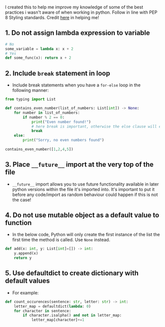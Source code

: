 I created this to help me improve my knowledge of some of the best practices i wasn't aware of when working in python. Follow in line with PEP 8 Styling standards. Credit [here](https://docs.quantifiedcode.com/python-anti-patterns/index.html) in helping me!

## 1. Do not assign lambda expression to variable
```python
# No
some_variable = lambda x: x + 2
# Yes
def some_func(x): return x + 2
```

## 2. Include `break` statement in loop
- Include break statements when you have a `for-else` loop in the following manner:
```python
from typing import List

def contains_even_number(list_of_numbers: List[int]) -> None:
    for number in list_of_numbers:
        if number % 2 == 0:
            print("Even number found!")
            # here break is important, otherwise the else clause will execute when for loop is finished/ empty list!
            break
    else:
        print("Sorry, no even numbers found")
        
contains_even_number([1,2,4,5])
```

## 3. Place `__future__` import at the very top of the file
- `__future__` import allows you to use future functionality available in later python versions within the file it's imported into. It's important to put it before any code/import as random behaviour could happen if this is not the case!  

## 4. Do not use mutable object as a default value to function 
- In the below code, Python will only create the first instance of the list the first time the method is called. Use `None` instead.
```python
def add(x: int, y: List[int]=[]) -> int:
    y.append(x)
    return y
```

## 5. Use defaultdict to create dictionary with default values 
- For example:
```python
def count_occurences(sentence: str, letter: str) -> int:
    letter_map = defaultdict(lambda: 0)
    for character in sentence:
        if character.isalpha() and not in letter_map:
            letter_map[character]+=1
```    


